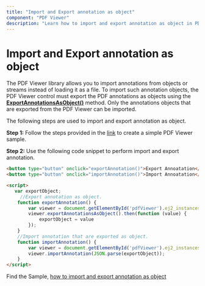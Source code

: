 ```yaml
---
title: "Import and Export annotation as object"
component: "PDF Viewer"
description: "Learn how to import and export annotation as object in PDF Viewer control."
---
```


# Import and Export annotation as object

The PDF Viewer library allows you to import annotations from objects or streams instead of loading it as a file. To import such annotation objects, the PDF Viewer control must export the PDF annotations as objects using the [**ExportAnnotationsAsObject()**](https://ej2.syncfusion.com/documentation/api/pdfviewer/#exportannotationsasobject) method. Only the annotations objects that are exported from the PDF Viewer can be imported.

The following steps are used to import and export annotation as object.

**Step 1:** Follow the steps provided in the [link](https://ej2.syncfusion.com/aspnetmvc/documentation/pdfviewer/getting-started/) to create a simple PDF Viewer sample.

**Step 2:** Use the following code snippet to perform import and export annotation.

```html
<button type="button" onclick="exportAnnotation()">Export Annoatation</button>
<button type="button" onclick="importAnnotation()">Import Annoatation</button>

<script>
   var exportObject;
     //Export annotation as object.
    function exportAnnotation() {
        var viewer = document.getElementById('pdfViewer').ej2_instances[0];
        viewer.exportAnnotationsAsObject().then(function (value) {
            exportObject = value
        });
    }
    //Import annotation that are exported as object.
    function importAnnotation() {
        var viewer = document.getElementById('pdfViewer').ej2_instances[0];
        viewer.importAnnotation(JSON.parse(exportObject));
    }
</script>
```

Find the Sample, [how to import and export annotation as object](https://www.syncfusion.com/downloads/support/directtrac/general/ze/EJ2MvcSample-654457926.zip)